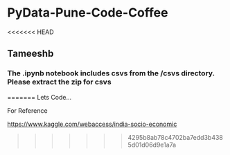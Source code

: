 # PyData-Pune-Code-Coffee
<<<<<<< HEAD

## Tameeshb
### The .ipynb notebook includes csvs from the /csvs directory. Please extract the zip for csvs
=======
Lets Code...



For Reference

https://www.kaggle.com/webaccess/india-socio-economic
>>>>>>> 4295b8ab78c4702ba7edd3b4385d01d06d9e1a7a
